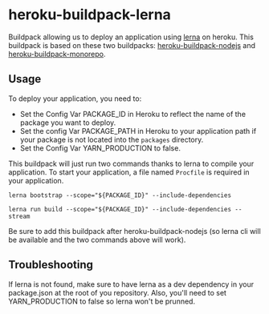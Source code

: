 # heroku-buildpack-lerna

Buildpack allowing us to deploy an application using [lerna](https://github.com/lerna/lerna) on heroku.
This buildpack is based on these two buildpacks: [heroku-buildpack-nodejs](https://github.com/heroku/heroku-buildpack-nodejs) and [heroku-buildpack-monorepo](https://github.com/lstoll/heroku-buildpack-monorepo).

## Usage

To deploy your application, you need to:

- Set the Config Var PACKAGE_ID in Heroku to reflect the name of the package you want to deploy.
- Set the config Var PACKAGE_PATH in Heroku to your application path if your package is not located into the `packages` directory.
- Set the Config Var YARN_PRODUCTION to false.

This buildpack will just run two commands thanks to lerna to compile your application.
To start your application, a file named `Procfile` is required in your application.

```
lerna bootstrap --scope="${PACKAGE_ID}" --include-dependencies

lerna run build --scope="${PACKAGE_ID}" --include-dependencies --stream
```

Be sure to add this buildpack after heroku-buildpack-nodejs (so lerna cli will be available and the two commands above will work).

## Troubleshooting

If lerna is not found, make sure to have lerna as a dev dependency in your package.json at the root of you repository.
Also, you'll need to set YARN_PRODUCTION to false so lerna won't be prunned.
